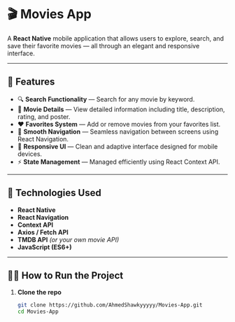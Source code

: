 # 🎬 Movies App

A **React Native** mobile application that allows users to explore, search, and save their favorite movies — all through an elegant and responsive interface.

---

## 🚀 Features

- 🔍 **Search Functionality** — Search for any movie by keyword.
- 🧾 **Movie Details** — View detailed information including title, description, rating, and poster.
- ❤️ **Favorites System** — Add or remove movies from your favorites list.
- 🧭 **Smooth Navigation** — Seamless navigation between screens using React Navigation.
- 📱 **Responsive UI** — Clean and adaptive interface designed for mobile devices.
- ⚡ **State Management** — Managed efficiently using React Context API.

---

## 🧰 Technologies Used

- **React Native**
- **React Navigation**
- **Context API**
- **Axios / Fetch API**
- **TMDB API** _(or your own movie API)_
- **JavaScript (ES6+)**

---

## 🧑‍💻 How to Run the Project

1. **Clone the repo**
   ```bash
   git clone https://github.com/AhmedShawkyyyyy/Movies-App.git
   cd Movies-App
   ```
